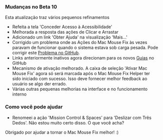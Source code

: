 ### Mudanças no Beta 10

Esta atualização traz vários pequenos refinamentos

- Refeita a tela 'Conceder Acesso à Acessibilidade'
- Melhorada a resposta das ações de Clicar e Arrastar
- Adicionado um link 'Obter Ajuda' na visualização 'Mais...'
- Corrigido um problema onde as Ações do Mac Mouse Fix às vezes paravam de funcionar quando o sistema estava sob carga pesada. Pode corrigir este [Problema no GitHub](https://github.com/noah-nuebling/mac-mouse-fix/issues/111).
- Links anteriormente inativos agora direcionam para os novos [Guias](https://github.com/noah-nuebling/mac-mouse-fix/discussions/categories/guides) no GitHub
- Mecanismo de ativação melhorado. A caixa de seleção 'Ativar Mac Mouse Fix' agora só será marcada após o Mac Mouse Fix Helper ter sido iniciado com sucesso. Isso deve fornecer melhor feedback ao usuário se algo der errado.
- Várias outras pequenas melhorias na interface e no funcionamento interno

### Como você pode ajudar
- Renomeei a ação 'Mission Control & Spaces' para 'Deslizar com Três Dedos'. Não estou muito certo disso. O que você acha?

Obrigado por ajudar a tornar o Mac Mouse Fix melhor! :)